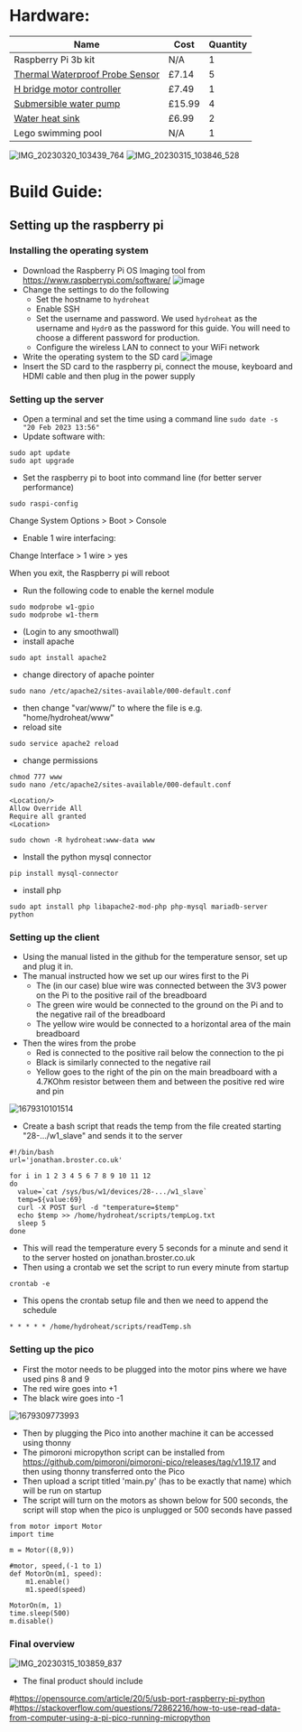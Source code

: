 # Hardware:

|Name                                                                                                                               |Cost  |Quantity|
|-----------------------------------------------------------------------------------------------------------------------------------|----  |--------|
|Raspberry Pi 3b kit                                                                                                                |N/A   | 1      |
|[Thermal Waterproof Probe Sensor](https://www.amazon.co.uk/dp/B07KNQJ3D7?psc=1&ref=ppx_yo2ov_dt_b_product_details)                 |£7.14 | 5      |
|[H bridge motor controller](https://www.amazon.co.uk/JZK-Stepper-Stepping-Channel-H-Bridge/dp/B08M8R35MQ/ref=asc_df_B08M8R35MQ/)   |£7.49 | 1      |
|[Submersible water pump](https://www.amazon.co.uk/dp/B0971BGTTG?psc=1&ref=ppx_yo2ov_dt_b_product_details)                          |£15.99| 4      |
|[Water heat sink](https://www.amazon.co.uk/dp/B078MK5GG9?psc=1&ref=ppx_yo2ov_dt_b_product_details)                                 |£6.99 | 2      |
|Lego swimming pool                                                                                                                 |N/A   | 1      |


![IMG_20230320_103439_764](https://user-images.githubusercontent.com/99484954/226316866-9008f346-008a-4f28-8cb4-ee03ccb1b19c.jpg)
![IMG_20230315_103846_528](https://user-images.githubusercontent.com/99484954/226316971-d55efad8-be32-41f8-8474-9c25e23a30d1.jpg)


# Build Guide:

## Setting up the raspberry pi

### Installing the operating system
- Download the Raspberry Pi OS Imaging tool from https://www.raspberrypi.com/software/
![image](https://user-images.githubusercontent.com/760604/220124480-a7dfc367-48ec-40e8-8bcb-132fd85c7eb8.png)
- Change the settings to do the following
  - Set the hostname to `hydroheat`
  - Enable SSH
  - Set the username and password. We used `hydroheat` as the username and `Hydr0` as the password for this guide. You will need to choose a different password for production.
  - Configure the wireless LAN to connect to your WiFi network
- Write the operating system to the SD card
![image](https://user-images.githubusercontent.com/760604/220125087-68009fcf-b937-47c1-baed-32317451664b.png)
- Insert the SD card to the raspberry pi, connect the mouse, keyboard and HDMI cable and then plug in the power supply

### Setting up the server
- Open a terminal and set the time using a command line `sudo date -s "20 Feb 2023 13:56"`
- Update software with:
```
sudo apt update
sudo apt upgrade
```
- Set the raspberry pi to boot into command line (for better server performance)
```
sudo raspi-config
```
Change System Options > Boot > Console


- Enable 1 wire interfacing:

Change Interface > 1 wire > yes


When you exit, the Raspberry pi will reboot

- Run the following code to enable the kernel module
```
sudo modprobe w1-gpio
sudo modprobe w1-therm
```

- (Login to any smoothwall)
- install apache
```
sudo apt install apache2
```
- change directory of apache pointer
```
sudo nano /etc/apache2/sites-available/000-default.conf
```
- then change "var/www/" to where the file is e.g. "home/hydroheat/www"
- reload site

```
sudo service apache2 reload
```
- change permissions
```
chmod 777 www
sudo nano /etc/apache2/sites-available/000-default.conf

<Location/>
Allow Override All
Require all granted
<Location>

sudo chown -R hydroheat:www-data www
```
- Install the python mysql connector
```
pip install mysql-connector 
```
- install php
```
sudo apt install php libapache2-mod-php php-mysql mariadb-server python
```

### Setting up the client
- Using the manual listed in the github for the temperature sensor, set up and plug it in.
- The manual instructed how we set up our wires first to the Pi
  - The (in our case) blue wire was connected between the 3V3 power on the Pi to the positive rail of the breadboard
  - The green wire would be connected to the ground on the Pi and to the negative rail of the breadboard
  - The yellow wire would be connected to a horizontal area of the main breadboard
- Then the wires from the probe
  - Red is connected to the positive rail below the connection to the pi
  - Black is similarly connected to the negative rail
  - Yellow goes to the right of the pin on the main breadboard with a 4.7KOhm resistor between them and between the positive red wire and pin

![1679310101514](https://user-images.githubusercontent.com/99484954/226321406-028f1dbb-6145-4c02-82df-71afdcc41945.jpg)


- Create a bash script that reads the temp from the file created starting "28-.../w1_slave" and sends it to the server
```
#!/bin/bash
url='jonathan.broster.co.uk'

for i in 1 2 3 4 5 6 7 8 9 10 11 12
do
  value=`cat /sys/bus/w1/devices/28-.../w1_slave`
  temp=${value:69}
  curl -X POST $url -d "temperature=$temp"
  echo $temp >> /home/hydroheat/scripts/tempLog.txt
  sleep 5
done
```
- This will read the temperature every 5 seconds for a minute and send it to the server hosted on jonathan.broster.co.uk
- Then using a crontab we set the script to run every minute from startup
```
crontab -e
```
- This opens the crontab setup file and then we need to append the schedule
```
* * * * * /home/hydroheat/scripts/readTemp.sh
```

### Setting up the pico
- First the motor needs to be plugged into the motor pins where we have used pins 8 and 9
- The red wire goes into +1
- The black wire goes into -1

![1679309773993](https://user-images.githubusercontent.com/99484954/226320136-579a539c-d181-41f3-9ed3-c2f856e37cd3.jpg)

- Then by plugging the Pico into another machine it can be accessed using thonny
- The pimoroni micropython script can be installed from https://github.com/pimoroni/pimoroni-pico/releases/tag/v1.19.17 and then using thonny transferred onto the Pico
- Then upload a script titled 'main.py' (has to be exactly that name) which will be run on startup
- The script will turn on the motors as shown below for 500 seconds, the script will stop when the pico is unplugged or 500 seconds have passed

```
from motor import Motor
import time

m = Motor((8,9))

#motor, speed,(-1 to 1)
def MotorOn(m1, speed):
    m1.enable()
    m1.speed(speed)

MotorOn(m, 1)
time.sleep(500)
m.disable()
```

### Final overview
![IMG_20230315_103859_837](https://user-images.githubusercontent.com/99484954/226317004-e5064fe9-f72d-47cc-aa9b-ac1ab835709e.jpg)
- The final product should include

#https://opensource.com/article/20/5/usb-port-raspberry-pi-python
#https://stackoverflow.com/questions/72862216/how-to-use-read-data-from-computer-using-a-pi-pico-running-micropython





